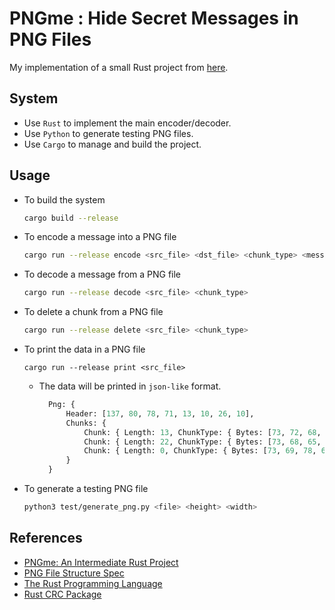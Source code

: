 # PNGme : Hide Secret Messages in PNG Files #

My implementation of a small Rust project from [here](https://picklenerd.github.io/pngme_book/).

## System ##

- Use `Rust` to implement the main encoder/decoder.
- Use `Python` to generate testing PNG files.
- Use `Cargo` to manage and build the project.

## Usage ##

- To build the system
    ```bash
    cargo build --release
    ```

- To encode a message into a PNG file
    ```bash
    cargo run --release encode <src_file> <dst_file> <chunk_type> <message>
    ```

- To decode a message from a PNG file
    ```bash
    cargo run --release decode <src_file> <chunk_type>
    ```

- To delete a chunk from a PNG file
    ```bash
    cargo run --release delete <src_file> <chunk_type>
    ```

- To print the data in a PNG file
    ```
    cargo run --release print <src_file>
    ```

    - The data will be printed in `json-like` format.

      ```py
        Png: {
            Header: [137, 80, 78, 71, 13, 10, 26, 10],
            Chunks: {
                Chunk: { Length: 13, ChunkType: { Bytes: [73, 72, 68, 82]}, ChunkData: [0, 0, 0, 2, 0, 0, 0, 2, 8, 2, 0, 0, 0], Crc: 4258568819},
                Chunk: { Length: 22, ChunkType: { Bytes: [73, 68, 65, 84]}, ChunkData: [120, 156, 99, 236, 18, 255, 123, 172, 82, 154, 197, 87, 224, 232, 43, 222, 63, 0, 41, 8, 6, 19], Crc: 3998231332},
                Chunk: { Length: 0, ChunkType: { Bytes: [73, 69, 78, 68]}, ChunkData: [], Crc: 2923585666},
            }
        }
        ```

- To generate a testing PNG file
    ```bash
    python3 test/generate_png.py <file> <height> <width>
    ```

## References ##

- [PNGme: An Intermediate Rust Project](https://picklenerd.github.io/pngme_book/)
- [PNG File Structure Spec](http://www.libpng.org/pub/png/spec/1.2/PNG-Structure.html)
- [The Rust Programming Language](https://doc.rust-lang.org/book/)
- [Rust CRC Package](https://docs.rs/crc/2.1.0/crc/struct.Crc.html)
